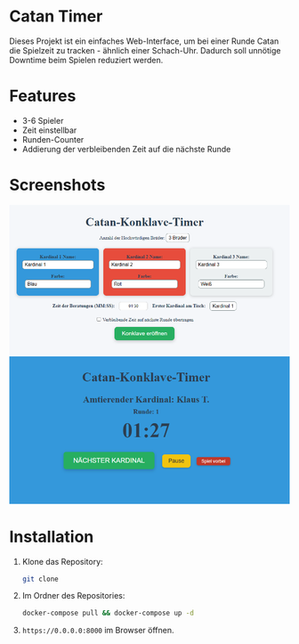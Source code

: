 # Catan Timer
Dieses Projekt ist ein einfaches Web-Interface, um bei einer Runde Catan die Spielzeit zu tracken - ähnlich einer Schach-Uhr. Dadurch soll unnötige Downtime beim Spielen reduziert werden.

# Features
- 3-6 Spieler
- Zeit einstellbar
- Runden-Counter
- Addierung der verbleibenden Zeit auf die nächste Runde

# Screenshots
![img.png](img.png)
![img_1.png](img_1.png)

# Installation
1. Klone das Repository:
   ```bash
   git clone

2. Im Ordner des Repositories:
   ```bash
   docker-compose pull && docker-compose up -d
   
3. ```https://0.0.0.0:8000``` im Browser öffnen.

